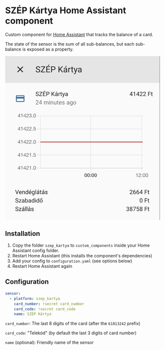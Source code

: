 # SZÉP Kártya Home Assistant component

Custom component for [Home Assistant](https://homeassistant.io) that tracks the balance of a card.

The state of the sensor is the sum of all sub-balances, but each sub-balance is exposed as a property.

![Screenshot](screenshot.png?raw=true)

## Installation

1. Copy the folder `szep_kartya` to `custom_components` inside your Home Assistant config folder.
2. Restart Home Assistant (this installs the component's dependencies)
3. Add your config to `configuration.yaml` (see options below)
4. Restart Home Assistant again

## Configuration

``` yaml
sensor:
  - platform: szep_kartya
    card_number: !secret card_number
    card_code: !secret card_code
    name: SZÉP Kártya
```

`card_number`: The last 8 digits of the card (after the `61013242` prefix)

`card_code`: "Telekód" (by default the last 3 digits of card number)

`name` (optional): Friendly name of the sensor

